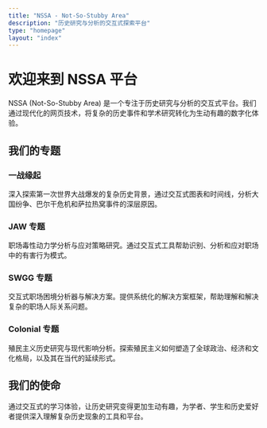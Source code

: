 ```yaml
---
title: "NSSA - Not-So-Stubby Area"
description: "历史研究与分析的交互式探索平台"
type: "homepage"
layout: "index"
---
```


# 欢迎来到 NSSA 平台

NSSA (Not-So-Stubby Area) 是一个专注于历史研究与分析的交互式平台。我们通过现代化的网页技术，将复杂的历史事件和学术研究转化为生动有趣的数字化体验。

## 我们的专题

### 一战缘起
深入探索第一次世界大战爆发的复杂历史背景，通过交互式图表和时间线，分析大国纷争、巴尔干危机和萨拉热窝事件的深层原因。

### JAW 专题
职场毒性动力学分析与应对策略研究。通过交互式工具帮助识别、分析和应对职场中的有害行为模式。

### SWGG 专题
交互式职场困境分析器与解决方案。提供系统化的解决方案框架，帮助理解和解决复杂的职场人际关系问题。

### Colonial 专题
殖民主义历史研究与现代影响分析。探索殖民主义如何塑造了全球政治、经济和文化格局，以及其在当代的延续形式。

## 我们的使命

通过交互式的学习体验，让历史研究变得更加生动有趣，为学者、学生和历史爱好者提供深入理解复杂历史现象的工具和平台。
